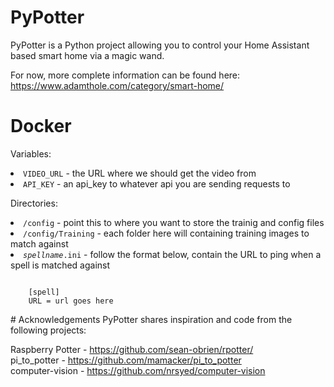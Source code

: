 # PyPotter

PyPotter is a Python project allowing you to control your Home Assistant based smart home via a magic wand.

For now, more complete information can be found here: https://www.adamthole.com/category/smart-home/

# Docker

Variables:
<li><code>VIDEO_URL</code> - the URL where we should get the video from
<li><code>API_KEY</code> - an api_key to whatever api you are sending requests to
	
Directories:
<li><code>/config</code> - point this to where you want to store the trainig and config files
<li><code>/config/Training</code> - each folder here will containing training images to match against
<li><code><i>spellname</i>.ini</code> - follow the format below, contain the URL to ping when a spell is matched against
<p>
<code>
	[spell]
	URL = url goes here
</code>
</p>
# Acknowledgements
PyPotter shares inspiration and code from the following projects:  

Raspberry Potter - https://github.com/sean-obrien/rpotter/  
pi_to_potter - https://github.com/mamacker/pi_to_potter  
computer-vision - https://github.com/nrsyed/computer-vision  
